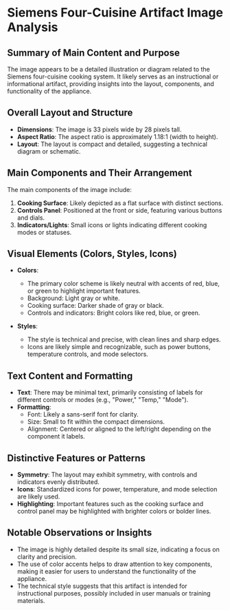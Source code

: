# Siemens Four-Cuisine Artifact Image Analysis

## Summary of Main Content and Purpose
The image appears to be a detailed illustration or diagram related to the Siemens four-cuisine cooking system. It likely serves as an instructional or informational artifact, providing insights into the layout, components, and functionality of the appliance.

## Overall Layout and Structure
- **Dimensions**: The image is 33 pixels wide by 28 pixels tall.
- **Aspect Ratio**: The aspect ratio is approximately 1.18:1 (width to height).
- **Layout**: The layout is compact and detailed, suggesting a technical diagram or schematic.

## Main Components and Their Arrangement
The main components of the image include:
1. **Cooking Surface**: Likely depicted as a flat surface with distinct sections.
2. **Controls Panel**: Positioned at the front or side, featuring various buttons and dials.
3. **Indicators/Lights**: Small icons or lights indicating different cooking modes or statuses.

## Visual Elements (Colors, Styles, Icons)
- **Colors**:
  - The primary color scheme is likely neutral with accents of red, blue, or green to highlight important features.
  - Background: Light gray or white.
  - Cooking surface: Darker shade of gray or black.
  - Controls and indicators: Bright colors like red, blue, or green.

- **Styles**:
  - The style is technical and precise, with clean lines and sharp edges.
  - Icons are likely simple and recognizable, such as power buttons, temperature controls, and mode selectors.

## Text Content and Formatting
- **Text**: There may be minimal text, primarily consisting of labels for different controls or modes (e.g., "Power," "Temp," "Mode").
- **Formatting**:
  - Font: Likely a sans-serif font for clarity.
  - Size: Small to fit within the compact dimensions.
  - Alignment: Centered or aligned to the left/right depending on the component it labels.

## Distinctive Features or Patterns
- **Symmetry**: The layout may exhibit symmetry, with controls and indicators evenly distributed.
- **Icons**: Standardized icons for power, temperature, and mode selection are likely used.
- **Highlighting**: Important features such as the cooking surface and control panel may be highlighted with brighter colors or bolder lines.

## Notable Observations or Insights
- The image is highly detailed despite its small size, indicating a focus on clarity and precision.
- The use of color accents helps to draw attention to key components, making it easier for users to understand the functionality of the appliance.
- The technical style suggests that this artifact is intended for instructional purposes, possibly included in user manuals or training materials.